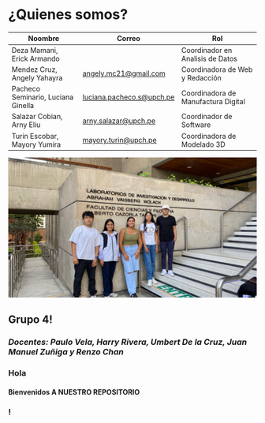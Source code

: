 # ¿Quienes somos?

|                Noombre               |           Correo            |                  Rol                  |
|--------------------------------------|-----------------------------|---------------------------------------|
|  Deza Mamani, Erick Armando          |                             |  Coordinador en Analisis de Datos     |
|  Mendez Cruz, Angely Yahayra         |  angely.mc21@gmail.com      |  Coordinadora de Web y Redacción      |
|  Pacheco Seminario, Luciana Ginella  |  luciana.pacheco.s@upch.pe  |  Coordinadora de Manufactura Digital  |
|  Salazar Cobian, Arny Eliu           |  arny.salazar@upch.pe       |  Coordinador de Software              |
|  Turin Escobar, Mayory Yumira        |  mayory.turin@upch.pe       |  Coordinadora de Modelado 3D          |

![](https://github.com/ArnySalazar/FdD/blob/main/FdD2024-1/Imagenes/Personas/Grupal.png)

## Grupo 4!
### *Docentes: Paulo Vela, Harry Rivera, Umbert De la Cruz, Juan Manuel Zuñiga y Renzo Chan*

### Hola
#### Bienvenidos A NUESTRO REPOSITORIO
### !
